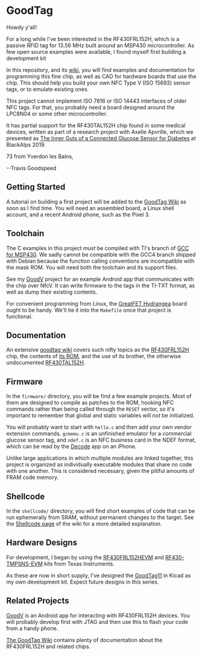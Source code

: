 # GoodTag

Howdy y'all!

For a long while I've been interested in the RF430FRL152H, which is a
passive RFID tag for 13.56 MHz built around an MSP430 microcontroller.
As few open source examples were available, I found myself first
building a development kit

In this repository, and its
[wiki](https://github.com/travisgoodspeed/goodtag/wiki), you will find
examples and documentation for programming this fine chip, as well as
CAD for hardware boards that use the chip.  This should help you build
your own NFC Type V (ISO 15693) sensor tags, or to emulate existing ones.

This project cannot implement ISO 7816 or ISO 14443 interfaces of
older NFC tags.  For that, you probably need a board designed around
the LPC8N04 or some other microcontroller.

It has partial support for the RF430TAL152H chip found in some medical
devices, written as part of a research project with Axelle Apvrille,
which we presented as [The Inner Guts of a Connected Glucose Sensor
for
Diabetes](https://github.com/cryptax/talks/blob/master/BlackAlps-2019/glucose-blackalps2019.pdf)
at BlackAlps 2019.

73 from Yverdon les Bains,

--Travis Goodspeed

## Getting Started

A tutorial on building a first project will be added to the [GoodTag
Wiki](https://github.com/travisgoodspeed/goodtag/wiki) as soon as I
find time.  You will need an assembled board, a Linux shell account,
and a recent Android phone, such as the Pixel 3.

## Toolchain

The C examples in this project *must* be compiled with TI's branch of
[GCC for
MSP430](http://software-dl.ti.com/msp430/msp430_public_sw/mcu/msp430/MSPGCC/latest/index_FDS.html).
We sadly cannot be compatible with the GCC4 branch shipped with Debian
because the function calling conventions are incompatible with the
mask ROM.  You will need both the toolchain and its support files.

See my [GoodV](https://github.com/travisgoodspeed/GoodV) project for
an example Android app that communicates with the chip over NfcV.  It
can write firmware to the tags in the TI-TXT format, as well as dump
their existing contents.

For convenient programming from Linux, the [GreatFET
Hydrangea](https://github.com/travisgoodspeed/hydrangea/) board ought
to be handy.  We'll tie it into the `Makefile` once that project is
functional.

## Documentation

An extensive [goodtag
wiki](https://github.com/travisgoodspeed/goodtag/wiki) covers such
nifty topics as the
[RF430FRL152H](https://github.com/travisgoodspeed/goodtag/wiki/RF430FRL152H)
chip, the contents of [its
ROM](https://github.com/travisgoodspeed/goodtag/wiki/ROM), and the use
of its brother, the otherwise undocumented
[RF430TAL152H](https://github.com/travisgoodspeed/goodtag/wiki/RF430TAL152H).


## Firmware

In the `firmware/` directory, you will be find a few example projects.
Most of them are designed to compile as patches to the ROM, hooking
NFC commands rather than being called through the `RESET` vector, so
it's important to remember that global and static variables will *not*
be initialized.

You will probably want to start with `hello.c` and then add your own
vendor extension commands.  `gcmemu.c` is an unfinished emulator for
a commercial glucose sensor tag, and `ndef.c` is an NFC business card
in the NDEF format, which can be read by the
[Decode](https://apps.apple.com/us/app/decode-nfc-scanner/id964303354)
app on an iPhone.

Unlike large applications in which multiple modules are linked
together, this project is organized as individually executable modules
that share no code with one another.  This is considered necessary,
given the pitiful amounts of FRAM code memory.

## Shellcode

In the `shellcode/` directory, you will find short examples of code
that can be run ephemerally from SRAM, without permanent changes to
the target.  See the [Shellcode
page](https://github.com/travisgoodspeed/goodtag/wiki/Shellcode) of
the wiki for a more detailed explanation.

## Hardware Designs

For development, I began by using the
[RF430FRL152HEVM](http://www.ti.com/tool/RF430FRL152HEVM) and
[RF430-TMPSNS-EVM](http://www.ti.com/tool/RF430-TMPSNS-EVM) kits from
Texas Instruments.

As these are now in short supply, I've designed the
[GoodTag11](https://github.com/travisgoodspeed/goodtag/wiki/GoodTag11)
in Kicad as my own development kit.  Expect future designs in this
series.

## Related Projects

[GoodV](https://github.com/travisgoodspeed/GoodV) is an Android app
for interacting with RF430FRL152H devices.  You will probably develop
first with JTAG and then use this to flash your code from a handy
phone.

[The GoodTag Wiki](https://github.com/travisgoodspeed/goodtag/wiki)
contains plenty of documentation about the RF430FRL152H and related
chips.



